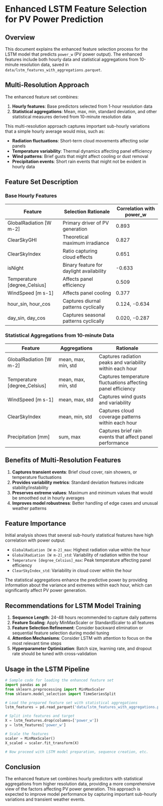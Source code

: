 # Enhanced LSTM Feature Selection for PV Power Prediction

## Overview

This document explains the enhanced feature selection process for the LSTM model that predicts `power_w` (PV power output). The enhanced features include both hourly data and statistical aggregations from 10-minute resolution data, saved in `data/lstm_features_with_aggregations.parquet`.

## Multi-Resolution Approach

The enhanced feature set combines:

1. **Hourly features**: Base predictors selected from 1-hour resolution data
2. **Statistical aggregations**: Mean, max, min, standard deviation, and other statistical measures derived from 10-minute resolution data

This multi-resolution approach captures important sub-hourly variations that a simple hourly average would miss, such as:

- **Radiation fluctuations**: Short-term cloud movements affecting solar panels
- **Temperature variability**: Thermal dynamics affecting panel efficiency
- **Wind patterns**: Brief gusts that might affect cooling or dust removal
- **Precipitation events**: Short rain events that might not be evident in hourly data

## Feature Set Description

### Base Hourly Features

| Feature | Selection Rationale | Correlation with power_w |
|---------|---------------------|--------------------------|
| GlobalRadiation [W m-2] | Primary driver of PV generation | 0.893 |
| ClearSkyGHI | Theoretical maximum irradiance | 0.827 |
| ClearSkyIndex | Ratio capturing cloud effects | 0.651 |
| isNight | Binary feature for daylight availability | -0.633 |
| Temperature [degree_Celsius] | Affects panel efficiency | 0.509 |
| WindSpeed [m s-1] | Affects panel cooling | 0.377 |
| hour_sin, hour_cos | Captures diurnal patterns cyclically | 0.124, -0.634 |
| day_sin, day_cos | Captures seasonal patterns cyclically | 0.020, -0.287 |

### Statistical Aggregations from 10-minute Data

| Feature | Aggregations | Rationale |
|---------|-------------|-----------|
| GlobalRadiation [W m-2] | mean, max, min, std | Captures radiation peaks and variability within each hour |
| Temperature [degree_Celsius] | mean, max, min, std | Captures temperature fluctuations affecting panel efficiency |
| WindSpeed [m s-1] | mean, max, std | Captures wind gusts and variability |
| ClearSkyIndex | mean, min, std | Captures cloud coverage patterns within each hour |
| Precipitation [mm] | sum, max | Captures brief rain events that affect panel performance |

## Benefits of Multi-Resolution Features

1. **Captures transient events**: Brief cloud cover, rain showers, or temperature fluctuations
2. **Provides variability metrics**: Standard deviation features indicate stability/instability
3. **Preserves extreme values**: Maximum and minimum values that would be smoothed out in hourly averages
4. **Improves model robustness**: Better handling of edge cases and unusual weather patterns

## Feature Importance

Initial analysis shows that several sub-hourly statistical features have high correlation with power output:

- `GlobalRadiation [W m-2]_max`: Highest radiation value within the hour
- `GlobalRadiation [W m-2]_std`: Variability of radiation within the hour
- `Temperature [degree_Celsius]_max`: Peak temperature affecting panel efficiency
- `ClearSkyIndex_std`: Variability in cloud cover within the hour

The statistical aggregations enhance the predictive power by providing information about the variance and extremes within each hour, which can significantly affect PV power generation.

## Recommendations for LSTM Model Training

1. **Sequence Length**: 24-48 hours recommended to capture daily patterns
2. **Feature Scaling**: Apply MinMaxScaler or StandardScaler to all features
3. **Feature Selection Refinement**: Consider backward elimination or sequential feature selection during model tuning
4. **Attention Mechanisms**: Consider LSTM with attention to focus on the most relevant time steps
5. **Hyperparameter Optimization**: Batch size, learning rate, and dropout rate should be tuned with cross-validation

## Usage in the LSTM Pipeline

```python
# Sample code for loading the enhanced feature set
import pandas as pd
from sklearn.preprocessing import MinMaxScaler
from sklearn.model_selection import TimeSeriesSplit

# Load the prepared feature set with statistical aggregations
lstm_features = pd.read_parquet('data/lstm_features_with_aggregations.parquet')

# Split into features and target
X = lstm_features.drop(columns=['power_w'])
y = lstm_features['power_w']

# Scale the features
scaler = MinMaxScaler()
X_scaled = scaler.fit_transform(X)

# Now proceed with LSTM model preparation, sequence creation, etc.
```

## Conclusion

The enhanced feature set combines hourly predictors with statistical aggregations from higher resolution data, providing a more comprehensive view of the factors affecting PV power generation. This approach is expected to improve model performance by capturing important sub-hourly variations and transient weather events.